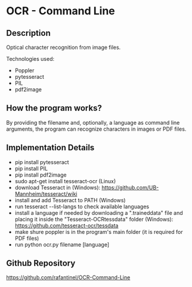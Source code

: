# OCR - Command Line

## Description

Optical character recognition from image files.

Technologies used:

- Poppler
- pytesseract
- PIL
- pdf2image

## How the program works?

By providing the filename and, optionally, a language as command line arguments, the program can recognize characters in images or PDF files.

## Implementation Details

- pip install pytesseract
- pip install PIL
- pip install pdf2image
- sudo apt-get install tesseract-ocr (Linux)
- download Tesseract in (Windows): https://github.com/UB-Mannheim/tesseract/wiki
- install and add Tesseract to PATH (Windows)
- run tesseract --list-langs to check available languages
- install a language if needed by downloading a ".traineddata" file and placing it inside the "Tesseract-OCRtessdata" folder (Windows): https://github.com/tesseract-ocr/tessdata
- make shure poppler is in the program's main folder (it is required for PDF files)
- run python ocr.py filename [language]

## Github Repository

https://github.com/rafantinel/OCR-Command-Line
